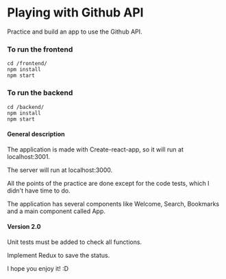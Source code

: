 # Playing with Github API

Practice and build an app to use the Github API.

### To run the frontend
```
cd /frontend/ 
npm install
npm start
```

### To run the backend
```
cd /backend/ 
npm install
npm start
```

#### General description

The application is made with Create-react-app, so it will run at localhost:3001. 

The server will run at localhost:3000.

All the points of the practice are done except for the code tests, which I didn't have time to do.

The application has several components like Welcome, Search, Bookmarks and a main component called App.

#### Version 2.0

Unit tests must be added to check all functions.

Implement Redux to save the status.

I hope you enjoy it! :D

